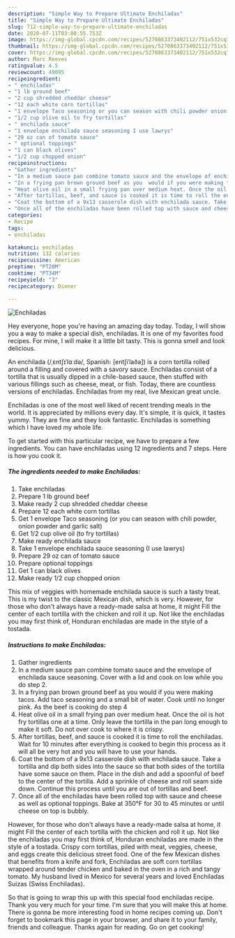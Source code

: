 ```yaml
---
description: "Simple Way to Prepare Ultimate Enchiladas"
title: "Simple Way to Prepare Ultimate Enchiladas"
slug: 712-simple-way-to-prepare-ultimate-enchiladas
date: 2020-07-11T03:08:55.753Z
image: https://img-global.cpcdn.com/recipes/5270863373402112/751x532cq70/enchiladas-recipe-main-photo.jpg
thumbnail: https://img-global.cpcdn.com/recipes/5270863373402112/751x532cq70/enchiladas-recipe-main-photo.jpg
cover: https://img-global.cpcdn.com/recipes/5270863373402112/751x532cq70/enchiladas-recipe-main-photo.jpg
author: Marc Reeves
ratingvalue: 4.5
reviewcount: 49095
recipeingredient:
- " enchiladas"
- "1 lb ground beef"
- "2 cup shredded cheddar cheese"
- "12 each white corn tortillas"
- "1 envelope Taco seasoning or you can season with chili powder onion powder and garlic salt"
- "1/2 cup olive oil to fry tortillas"
- " enchilada sauce"
- "1 envelope enchilada sauce seasoning I use lawrys"
- "29 oz can of tomato sauce"
- " optional toppings"
- "1 can black olives"
- "1/2 cup chopped onion"
recipeinstructions:
- "Gather ingredients"
- "In a medium sauce pan combine tomato sauce and the envelope of enchilada sauce seasoning. Cover with a lid and cook on low while you do step 2."
- "In a frying pan brown ground beef as you  would if you were making tacos. Add taco seasoning and a small bit of water. Cook until no longer pink. As the beef is cooking do step 4"
- "Heat olive oil in a small frying pan over medium heat. Once the oil is hot fry tortillas one at a time. Only leave the tortilla in the pan long enough to make it soft. Do not over cook to where it is crispy."
- "After tortillas, beef, and sauce is cooked it is time to roll the enchiladas. Wait for 10 minutes after everything is cooked to begin this process as it will all be very hot and you will have to use your hands."
- "Coat the bottom of a 9x13 casserole dish with enchilada sauce. Take a tortilla and dip both sides into the sauce so that both sides of the tortilla have some sauce on them. Place in the dish and add a spoonful of beef to the center of the tortilla. Add a sprinkle of cheese and roll seam side down. Continue this process until you are out of tortillas and beef."
- "Once all of the enchiladas have been rolled top with sauce and cheese as well as optional toppings. Bake at 350°F for 30 to 45 minutes or until cheese on top is bubbly."
categories:
- Recipe
tags:
- enchiladas

katakunci: enchiladas 
nutrition: 132 calories
recipecuisine: American
preptime: "PT20M"
cooktime: "PT34M"
recipeyield: "3"
recipecategory: Dinner

---
```



![Enchiladas](https://img-global.cpcdn.com/recipes/5270863373402112/751x532cq70/enchiladas-recipe-main-photo.jpg)

Hey everyone, hope you're having an amazing day today. Today, I will show you a way to make a special dish, enchiladas. It is one of my favorites food recipes. For mine, I will make it a little bit tasty. This is gonna smell and look delicious.

An enchilada (/ˌɛntʃɪˈlɑːdə/, Spanish: [entʃiˈlaða]) is a corn tortilla rolled around a filling and covered with a savory sauce. Enchiladas consist of a tortilla that is usually dipped in a chile-based sauce, then stuffed with various fillings such as cheese, meat, or fish. Today, there are countless versions of enchiladas. Enchiladas from my real, live Mexican great uncle.

Enchiladas is one of the most well liked of recent trending meals in the world. It is appreciated by millions every day. It's simple, it is quick, it tastes yummy. They are fine and they look fantastic. Enchiladas is something which I have loved my whole life.


To get started with this particular recipe, we have to prepare a few ingredients. You can have enchiladas using 12 ingredients and 7 steps. Here is how you cook it.

<!--inarticleads1-->

##### The ingredients needed to make Enchiladas:

1. Take  enchiladas
1. Prepare 1 lb ground beef
1. Make ready 2 cup shredded cheddar cheese
1. Prepare 12 each white corn tortillas
1. Get 1 envelope Taco seasoning (or you can season with chili powder, onion powder and garlic salt)
1. Get 1/2 cup olive oil (to fry tortillas)
1. Make ready  enchilada sauce
1. Take 1 envelope enchilada sauce seasoning (I use lawrys)
1. Prepare 29 oz can of tomato sauce
1. Prepare  optional toppings
1. Get 1 can black olives
1. Make ready 1/2 cup chopped onion


This mix of veggies with homemade enchilada sauce is such a tasty treat. This is my twist to the classic Mexican dish, which is very. However, for those who don&#39;t always have a ready-made salsa at home, it might Fill the center of each tortilla with the chicken and roll it up. Not like the enchiladas you may first think of, Honduran enchiladas are made in the style of a tostada. 

<!--inarticleads2-->

##### Instructions to make Enchiladas:

1. Gather ingredients
1. In a medium sauce pan combine tomato sauce and the envelope of enchilada sauce seasoning. Cover with a lid and cook on low while you do step 2.
1. In a frying pan brown ground beef as you  would if you were making tacos. Add taco seasoning and a small bit of water. Cook until no longer pink. As the beef is cooking do step 4
1. Heat olive oil in a small frying pan over medium heat. Once the oil is hot fry tortillas one at a time. Only leave the tortilla in the pan long enough to make it soft. Do not over cook to where it is crispy.
1. After tortillas, beef, and sauce is cooked it is time to roll the enchiladas. Wait for 10 minutes after everything is cooked to begin this process as it will all be very hot and you will have to use your hands.
1. Coat the bottom of a 9x13 casserole dish with enchilada sauce. Take a tortilla and dip both sides into the sauce so that both sides of the tortilla have some sauce on them. Place in the dish and add a spoonful of beef to the center of the tortilla. Add a sprinkle of cheese and roll seam side down. Continue this process until you are out of tortillas and beef.
1. Once all of the enchiladas have been rolled top with sauce and cheese as well as optional toppings. Bake at 350°F for 30 to 45 minutes or until cheese on top is bubbly.


However, for those who don&#39;t always have a ready-made salsa at home, it might Fill the center of each tortilla with the chicken and roll it up. Not like the enchiladas you may first think of, Honduran enchiladas are made in the style of a tostada. Crispy corn tortillas, piled with meat, veggies, cheese, and eggs create this delicious street food. One of the few Mexican dishes that benefits from a knife and fork, Enchiladas are soft corn tortillas wrapped around tender chicken and baked in the oven in a rich and tangy tomato. My husband lived in Mexico for several years and loved Enchiladas Suizas (Swiss Enchiladas). 

So that is going to wrap this up with this special food enchiladas recipe. Thank you very much for your time. I'm sure that you will make this at home. There is gonna be more interesting food in home recipes coming up. Don't forget to bookmark this page in your browser, and share it to your family, friends and colleague. Thanks again for reading. Go on get cooking!
